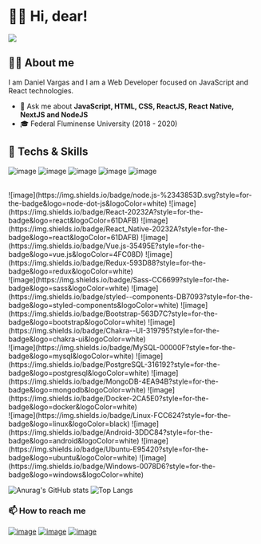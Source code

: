 # 👋🏻 Hi, dear!
![](https://komarev.com/ghpvc/?username=dvargas42)

## 💇🏼 About me
I am Daniel Vargas and I am a Web Developer focused on JavaScript and React technologies.

- 💬 Ask me about **JavaScript, HTML, CSS, ReactJS, React Native, NextJS and NodeJS**
- 🎓 Federal Fluminense University (2018 - 2020)


## 🚀 Techs & Skills
![image](https://img.shields.io/badge/HTML5-E34F26?style=for-the-badge&logo=html5&logoColor=white)
![image](https://img.shields.io/badge/CSS3-1572B6?style=for-the-badge&logo=css3&logoColor=white)
![image](https://img.shields.io/badge/JavaScript-F7DF1E?style=for-the-badge&logo=javascript&logoColor=black)
![image](https://img.shields.io/badge/TypeScript-007ACC?style=for-the-badge&logo=typescript&logoColor=white)
![image](https://img.shields.io/badge/Python-3776AB?style=for-the-badge&logo=python&logoColor=white)

<br />
![image](https://img.shields.io/badge/node.js-%2343853D.svg?style=for-the-badge&logo=node-dot-js&logoColor=white)
![image](https://img.shields.io/badge/React-20232A?style=for-the-badge&logo=react&logoColor=61DAFB)
![image](https://img.shields.io/badge/React_Native-20232A?style=for-the-badge&logo=react&logoColor=61DAFB)
![image](https://img.shields.io/badge/Vue.js-35495E?style=for-the-badge&logo=vue.js&logoColor=4FC08D)
![image](https://img.shields.io/badge/Redux-593D88?style=for-the-badge&logo=redux&logoColor=white)

<br />
![image](https://img.shields.io/badge/Sass-CC6699?style=for-the-badge&logo=sass&logoColor=white)
![image](https://img.shields.io/badge/styled--components-DB7093?style=for-the-badge&logo=styled-components&logoColor=white)
![image](https://img.shields.io/badge/Bootstrap-563D7C?style=for-the-badge&logo=bootstrap&logoColor=white)
![image](https://img.shields.io/badge/Chakra--UI-319795?style=for-the-badge&logo=chakra-ui&logoColor=white)

<br />
![image](https://img.shields.io/badge/MySQL-00000F?style=for-the-badge&logo=mysql&logoColor=white)
![image](https://img.shields.io/badge/PostgreSQL-316192?style=for-the-badge&logo=postgresql&logoColor=white)
![image](https://img.shields.io/badge/MongoDB-4EA94B?style=for-the-badge&logo=mongodb&logoColor=white)
![image](https://img.shields.io/badge/Docker-2CA5E0?style=for-the-badge&logo=docker&logoColor=white)

<br />
![image](https://img.shields.io/badge/Linux-FCC624?style=for-the-badge&logo=linux&logoColor=black)
![image](https://img.shields.io/badge/Android-3DDC84?style=for-the-badge&logo=android&logoColor=white)
![image](https://img.shields.io/badge/Ubuntu-E95420?style=for-the-badge&logo=ubuntu&logoColor=white)
![image](https://img.shields.io/badge/Windows-0078D6?style=for-the-badge&logo=windows&logoColor=white)

![Anurag's GitHub stats](https://github-readme-stats.vercel.app/api?username=dvargas42&show_icons=true&theme=dark)
![Top Langs](https://github-readme-stats.vercel.app/api/top-langs/?username=dvargas42&layout=compact&theme=dark)

### 📫 How to reach me
[![image](https://img.shields.io/badge/LinkedIn-0077B5?style=for-the-badge&logo=linkedin&logoColor=white)](https://www.linkedin.com/in/daniel-santos-040983ab/)
[![image](https://img.shields.io/badge/Instagram-E4405F?style=for-the-badge&logo=instagram&logoColor=white)](https://instagram.com/dvargas42)
[![image](https://img.shields.io/badge/Gmail-D14836?style=for-the-badge&logo=gmail&logoColor=white)](mailto:dvargas.eng@gmail.com)
